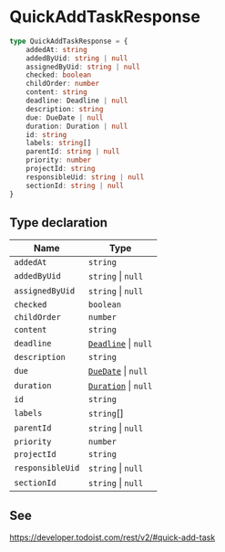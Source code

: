 # QuickAddTaskResponse

```ts
type QuickAddTaskResponse = {
    addedAt: string
    addedByUid: string | null
    assignedByUid: string | null
    checked: boolean
    childOrder: number
    content: string
    deadline: Deadline | null
    description: string
    due: DueDate | null
    duration: Duration | null
    id: string
    labels: string[]
    parentId: string | null
    priority: number
    projectId: string
    responsibleUid: string | null
    sectionId: string | null
}
```

## Type declaration

| Name                                         | Type                                              |
| -------------------------------------------- | ------------------------------------------------- |
| <a id="addedat"></a> `addedAt`               | `string`                                          |
| <a id="addedbyuid"></a> `addedByUid`         | `string` \| `null`                                |
| <a id="assignedbyuid"></a> `assignedByUid`   | `string` \| `null`                                |
| <a id="checked"></a> `checked`               | `boolean`                                         |
| <a id="childorder"></a> `childOrder`         | `number`                                          |
| <a id="content"></a> `content`               | `string`                                          |
| <a id="deadline"></a> `deadline`             | [`Deadline`](../interfaces/Deadline.md) \| `null` |
| <a id="description"></a> `description`       | `string`                                          |
| <a id="due"></a> `due`                       | [`DueDate`](../interfaces/DueDate.md) \| `null`   |
| <a id="duration"></a> `duration`             | [`Duration`](../interfaces/Duration.md) \| `null` |
| <a id="id"></a> `id`                         | `string`                                          |
| <a id="labels"></a> `labels`                 | `string`[]                                        |
| <a id="parentid"></a> `parentId`             | `string` \| `null`                                |
| <a id="priority"></a> `priority`             | `number`                                          |
| <a id="projectid"></a> `projectId`           | `string`                                          |
| <a id="responsibleuid"></a> `responsibleUid` | `string` \| `null`                                |
| <a id="sectionid"></a> `sectionId`           | `string` \| `null`                                |

## See

https://developer.todoist.com/rest/v2/#quick-add-task
